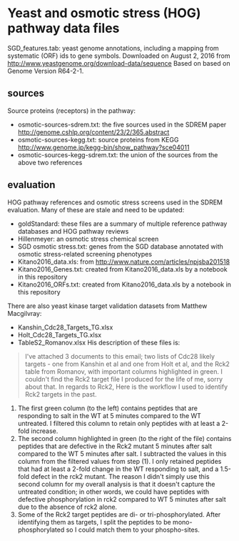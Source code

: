 # Yeast and osmotic stress (HOG) pathway data files

SGD_features.tab: yeast genome annotations, including a mapping from systematic
(ORF) ids to gene symbols.  Downloaded on August 2, 2016 from
http://www.yeastgenome.org/download-data/sequence  Based on based on Genome
Version R64-2-1.

## sources
Source proteins (receptors) in the pathway:
- osmotic-sources-sdrem.txt: the five sources used in the SDREM paper
http://genome.cshlp.org/content/23/2/365.abstract
- osmotic-sources-kegg.txt: source proteins from KEGG
http://www.genome.jp/kegg-bin/show_pathway?sce04011
- osmotic-sources-kegg-sdrem.txt: the union of the sources from the above
two references

## evaluation
HOG pathway references and osmotic stress screens used in the SDREM evaluation.
Many of these are stale and need to be updated:
- goldStandard: these files are a summary of multiple reference pathway
databases and HOG pathway reviews
- Hillenmeyer: an osmotic stress chemical screen
- SGD osmotic stress.txt: genes from the SGD database annotated with
osmotic stress-related screening phenotypes
- Kitano2016_data.xls: from http://www.nature.com/articles/npjsba201518
- Kitano2016_Genes.txt: created from Kitano2016_data.xls by
a notebook in this repository
- Kitano2016_ORFs.txt: created from Kitano2016_data.xls by
a notebook in this repository

There are also yeast kinase target validation datasets from Matthew Macgilvray:
- Kanshin_Cdc28_Targets_TG.xlsx
- Holt_Cdc28_Targets_TG.xlsx
- TableS2_Romanov.xlsx
His description of these files is:
> I've attached 3 documents to this email; two lists of Cdc28 likely targets - one from Kanshin et al and one from Holt et al, and the Rck2 table from Romanov, with important columns highlighted in green. I couldn't find the Rck2 target file I produced for the life of me, sorry about that. 
In regards to Rck2, Here is the workflow I used to identify Rck2 targets in the past. 
1) The first green column (to the left) contains peptides that are responding to salt in the WT at 5 minutes compared to the WT untreated. I filtered this column to retain only peptides with at least a 2-fold increase. 
2) The second column highlighted in green (to the right of the file) contains peptides that are defective in the Rck2 mutant 5 minutes after salt compared to the WT 5 minutes after salt. I subtracted the values in this column from the filtered values from step (1). I only retained peptides that had at least a 2-fold change in the WT responding to salt, and a 1.5-fold defect in the rck2 mutant. The reason I didn't simply use this second column for my overall analysis is that it doesn't capture the untreated condition; in other words, we could have peptides with defective phosphorylation in rck2 compared to WT 5 minutes after salt due to the absence of rck2 alone. 
3) Some of the Rck2 target peptides are di- or tri-phosphorylated. After identifying them as targets, I split the peptides to be mono-phosphorylated so I could match them to your phospho-sites. 
